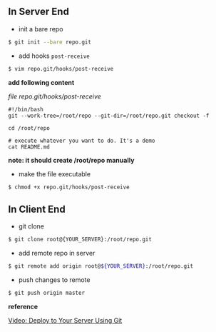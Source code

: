 ## In Server End

- init a bare repo

~~~bash
$ git init --bare repo.git
~~~

- add hooks `post-receive`

~~~bash
$ vim repo.git/hooks/post-receive
~~~

**add following content**

*file repo.git/hooks/post-receive*

~~~
#!/bin/bash
git --work-tree=/root/repo --git-dir=/root/repo.git checkout -f

cd /root/repo

# execute whatever you want to do. It's a demo
cat README.md
~~~

**note: it should create /root/repo manually**

- make the file executable

~~~bash
$ chmod +x repo.git/hooks/post-receive
~~~

## In Client End 

- git clone

~~~bash
$ git clone root@{YOUR_SERVER}:/root/repo.git
~~~

- add remote repo in server

~~~bash
$ git remote add origin root@${YOUR_SERVER}:/root/repo.git
~~~

- push changes to remote

~~~bash
$ git push origin master
~~~

**reference**

[Video: Deploy to Your Server Using Git](https://www.youtube.com/watch?v=H6UU7TsyrGs)

